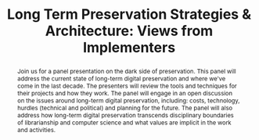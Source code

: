 ---
abstract: 'Join us for a panel presentation on the dark side of preservation. This
  panel will address the current state of long-term digital preservation and where
  we''ve come in the last decade. The presenters will review the tools and techniques
  for their projects and how they work. The panel will engage in an open discussion
  on the issues around long-term digital preservation, including: costs, technology,
  hurdles (technical and political) and planning for the future. The panel will also
  address how long-term digital preservation transcends disciplinary boundaries of
  librarianship and computer science and what values are implicit in the work and
  activities.'
creators:
- Molinaro, Mary
- Pcolar, Dave
- Skinner, Katherine
- Meister, Sam
- Schaefer, Sybil
date: null
document_url: https://services.phaidra.univie.ac.at/api/object/o:429529/download
grand_parent: iPRES
institutions: []
keywords:
- digital preservation
- digital curation
- chapel hill
landing_page_url: https://phaidra.univie.ac.at/o:429529
language: eng
layout: publication
license: CC BY 4.0 International
notes_url: null
parent: iPRES 2015
presentation_url: null
publication_type: paper
size: 231836
source_name: iPRES
title: 'Long Term Preservation Strategies & Architecture: Views from Implementers'
year: 2015
---